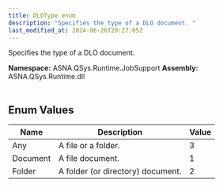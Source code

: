 ```yaml
---
title: DLOType enum
description: "Specifies the type of a DLO document. "
last_modified_at: 2024-06-26T20:27:05Z
---
```


Specifies the type of a DLO document.

**Namespace:** ASNA.QSys.Runtime.JobSupport
**Assembly:** ASNA.QSys.Runtime.dll
<br>
<br>

## Enum Values

| Name | Description | Value
| --- | --- | --- 
| Any | A file or a folder. | 3 |
| Document | A file document. | 1 |
| Folder | A folder (or directory) document. | 2 |
